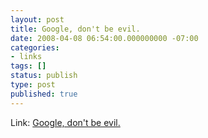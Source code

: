 ```yaml
---
layout: post
title: Google, don't be evil.
date: 2008-04-08 06:54:00.000000000 -07:00
categories:
- links
tags: []
status: publish
type: post
published: true
---
```

Link: <a href="http://blog.wired.com/27bstroke6/2008/04/eu-tells-search.html">Google, don't be evil.</a>
